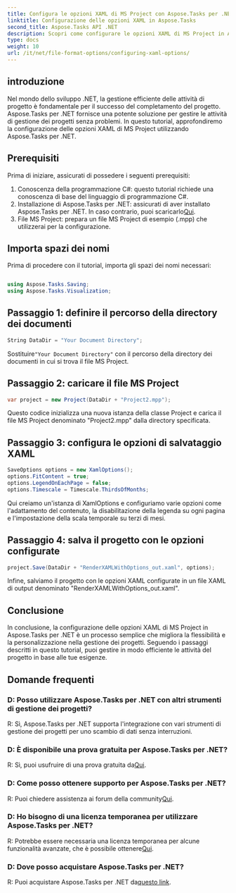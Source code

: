 ```yaml
---
title: Configura le opzioni XAML di MS Project con Aspose.Tasks per .NET
linktitle: Configurazione delle opzioni XAML in Aspose.Tasks
second_title: Aspose.Tasks API .NET
description: Scopri come configurare le opzioni XAML di MS Project in Aspose.Tasks per .NET. Migliora la flessibilità e la personalizzazione della gestione dei progetti con una guida passo passo.
type: docs
weight: 10
url: /it/net/file-format-options/configuring-xaml-options/
---
```

## introduzione
Nel mondo dello sviluppo .NET, la gestione efficiente delle attività di progetto è fondamentale per il successo del completamento del progetto. Aspose.Tasks per .NET fornisce una potente soluzione per gestire le attività di gestione dei progetti senza problemi. In questo tutorial, approfondiremo la configurazione delle opzioni XAML di MS Project utilizzando Aspose.Tasks per .NET. 
## Prerequisiti
Prima di iniziare, assicurati di possedere i seguenti prerequisiti:
1. Conoscenza della programmazione C#: questo tutorial richiede una conoscenza di base del linguaggio di programmazione C#.
2.  Installazione di Aspose.Tasks per .NET: assicurati di aver installato Aspose.Tasks per .NET. In caso contrario, puoi scaricarlo[Qui](https://releases.aspose.com/tasks/net/).
3. File MS Project: prepara un file MS Project di esempio (.mpp) che utilizzerai per la configurazione.
## Importa spazi dei nomi
Prima di procedere con il tutorial, importa gli spazi dei nomi necessari:
```csharp

using Aspose.Tasks.Saving;
using Aspose.Tasks.Visualization;
```
## Passaggio 1: definire il percorso della directory dei documenti
```csharp
String DataDir = "Your Document Directory";
```
 Sostituire`"Your Document Directory"` con il percorso della directory dei documenti in cui si trova il file MS Project.
## Passaggio 2: caricare il file MS Project
```csharp
var project = new Project(DataDir + "Project2.mpp");
```
Questo codice inizializza una nuova istanza della classe Project e carica il file MS Project denominato "Project2.mpp" dalla directory specificata.
## Passaggio 3: configura le opzioni di salvataggio XAML
```csharp
SaveOptions options = new XamlOptions();
options.FitContent = true;
options.LegendOnEachPage = false;
options.Timescale = Timescale.ThirdsOfMonths;
```
Qui creiamo un'istanza di XamlOptions e configuriamo varie opzioni come l'adattamento del contenuto, la disabilitazione della legenda su ogni pagina e l'impostazione della scala temporale su terzi di mesi.
## Passaggio 4: salva il progetto con le opzioni configurate
```csharp
project.Save(DataDir + "RenderXAMLWithOptions_out.xaml", options);
```
Infine, salviamo il progetto con le opzioni XAML configurate in un file XAML di output denominato "RenderXAMLWithOptions_out.xaml".
## Conclusione
In conclusione, la configurazione delle opzioni XAML di MS Project in Aspose.Tasks per .NET è un processo semplice che migliora la flessibilità e la personalizzazione nella gestione dei progetti. Seguendo i passaggi descritti in questo tutorial, puoi gestire in modo efficiente le attività del progetto in base alle tue esigenze.

## Domande frequenti

### D: Posso utilizzare Aspose.Tasks per .NET con altri strumenti di gestione dei progetti?

R: Sì, Aspose.Tasks per .NET supporta l'integrazione con vari strumenti di gestione dei progetti per uno scambio di dati senza interruzioni.

### D: È disponibile una prova gratuita per Aspose.Tasks per .NET?

 R: Sì, puoi usufruire di una prova gratuita da[Qui](https://releases.aspose.com/).

### D: Come posso ottenere supporto per Aspose.Tasks per .NET?

 R: Puoi chiedere assistenza ai forum della community[Qui](https://forum.aspose.com/c/tasks/15).

### D: Ho bisogno di una licenza temporanea per utilizzare Aspose.Tasks per .NET?

 R: Potrebbe essere necessaria una licenza temporanea per alcune funzionalità avanzate, che è possibile ottenere[Qui](https://purchase.aspose.com/temporary-license/).

### D: Dove posso acquistare Aspose.Tasks per .NET?

 R: Puoi acquistare Aspose.Tasks per .NET da[questo link](https://purchase.aspose.com/buy).